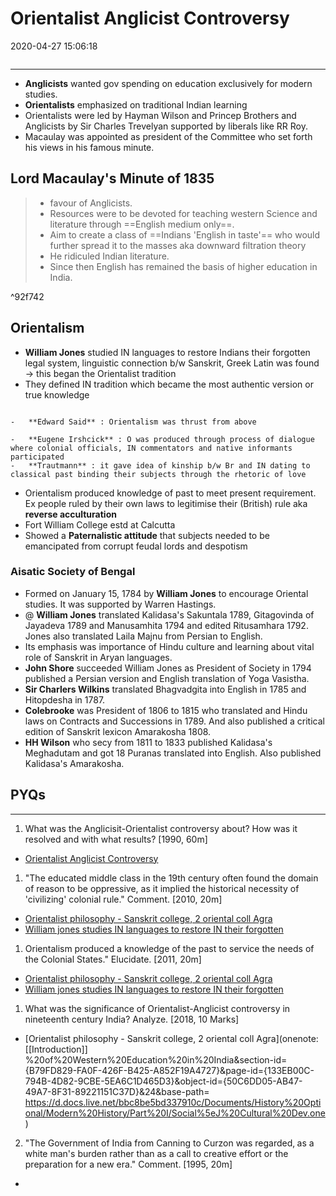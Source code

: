 # Orientalist Anglicist Controversy

2020-04-27 15:06:18

```toc
```

---

- **Anglicists** wanted gov spending on education exclusively for modern studies.
- **Orientalists** emphasized on traditional Indian learning
- Orientalists were led by Hayman Wilson and Princep Brothers and Anglicists by Sir Charles Trevelyan supported by liberals like RR Roy.
- Macaulay was appointed as president of the Committee who set forth his views in his famous minute.

## Lord Macaulay's Minute of 1835

> - favour of Anglicists.
> - Resources were to be devoted for teaching western Science and literature through ==English medium only==.
> - Aim to create a class of ==Indians 'English in taste'== who would further spread it to the masses aka downward filtration theory
> - He ridiculed Indian literature.
> - Since then English has remained the basis of higher education in India.

^92f742

## Orientalism

- **William Jones** studied IN languages to restore Indians their forgotten legal system, linguistic connection b/w Sanskrit, Greek Latin was found -> this began the Orientalist tradition
- They defined IN tradition which became the most authentic version or true knowledge

```ad-Views

-   **Edward Said** : Orientalism was thrust from above

-   **Eugene Irshcick** : O was produced through process of dialogue where colonial officials, IN commentators and native informants participated
-   **Trautmann** : it gave idea of kinship b/w Br and IN dating to classical past binding their subjects through the rhetoric of love

```

- Orientalism produced knowledge of past to meet present requirement. Ex people ruled by their own laws to legitimise their (British) rule aka **reverse acculturation**
- Fort William College estd at Calcutta
- Showed a **Paternalistic attitude** that subjects needed to be emancipated from corrupt feudal lords and despotism

### Aisatic Society of Bengal

- Formed on January 15, 1784 by **William Jones** to encourage Oriental studies. It was supported by Warren Hastings.
- @ **William Jones** translated Kalidasa's Sakuntala 1789, Gitagovinda of Jayadeva 1789 and Manusamhita 1794 and edited Ritusamhara 1792. Jones also translated Laila Majnu from Persian to English.
- Its emphasis was importance of Hindu culture and learning about vital role of Sanskrit in Aryan languages.
- **John Shore** succeeded William Jones as President of Society in 1794 published a Persian version and English translation of Yoga Vasistha.
- **Sir Charlers Wilkins** translated Bhagvadgita into English in 1785 and Hitopdesha in 1787.
- **Colebrooke** was President of 1806 to 1815 who translated and Hindu laws on Contracts and Successions in 1789. And also published a critical edition of Sanskrit lexicon Amarakosha 1808.
- **HH Wilson** who secy from 1811 to 1833 published Kalidasa's Meghadutam and got 18 Puranas translated into English. Also published Kalidasa's Amarakosha.

## PYQs

---

1. What was the Anglicisit-Orientalist controversy about? How was it resolved and with what results? [1990, 60m]
- [Orientalist Anglicist Controversy](onenote:[[Orientalist]]%20Anglicist%20Controversy&section-id={B79FD829-FA0F-426F-B425-A852F19A4727}&page-id={3CCDEF23-4F1B-474E-B656-7FA1CD662E8B}&end&base-path=https://d.docs.live.net/bbc8be5bd337910c/Documents/History%20Optional/Modern%20History/Part%20I/Social%5eJ%20Cultural%20Dev.one)

1. "The educated middle class in the 19th century often found the domain of reason to be oppressive, as it implied the historical necessity of 'civilizing' colonial rule." Comment.
[2010, 20m]
- [Orientalist philosophy - Sanskrit college, 2 oriental coll Agra](onenote:[[Introduction]]%20of%20Western%20Education%20in%20India&section-id={B79FD829-FA0F-426F-B425-A852F19A4727}&page-id={133EB00C-794B-4D82-9CBE-5EA6C1D465D3}&object-id={50C6DD05-AB47-49A7-8F31-89221151C37D}&24&base-path=https://d.docs.live.net/bbc8be5bd337910c/Documents/History%20Optional/Modern%20History/Part%20I/Social%5eJ%20Cultural%20Dev.one)
- [William jones studies IN languages to restore IN their forgotten](onenote:[[Orientalist]]%20Anglicist%20Controversy&section-id={B79FD829-FA0F-426F-B425-A852F19A4727}&page-id={3CCDEF23-4F1B-474E-B656-7FA1CD662E8B}&object-id={EB0991F9-AE79-4052-8DE2-0CF559A6FBC4}&D&base-path=https://d.docs.live.net/bbc8be5bd337910c/Documents/History%20Optional/Modern%20History/Part%20I/Social%5eJ%20Cultural%20Dev.one)

1. Orientalism produced a knowledge of the past to service the needs of the Colonial States." Elucidate. [2011, 20m]
- [Orientalist philosophy - Sanskrit college, 2 oriental coll Agra](onenote:[[Introduction]]%20of%20Western%20Education%20in%20India&section-id={B79FD829-FA0F-426F-B425-A852F19A4727}&page-id={133EB00C-794B-4D82-9CBE-5EA6C1D465D3}&object-id={50C6DD05-AB47-49A7-8F31-89221151C37D}&24&base-path=https://d.docs.live.net/bbc8be5bd337910c/Documents/History%20Optional/Modern%20History/Part%20I/Social%5eJ%20Cultural%20Dev.one)
- [William jones studies IN languages to restore IN their forgotten](onenote:[[Orientalist]]%20Anglicist%20Controversy&section-id={B79FD829-FA0F-426F-B425-A852F19A4727}&page-id={3CCDEF23-4F1B-474E-B656-7FA1CD662E8B}&object-id={EB0991F9-AE79-4052-8DE2-0CF559A6FBC4}&D&base-path=https://d.docs.live.net/bbc8be5bd337910c/Documents/History%20Optional/Modern%20History/Part%20I/Social%5eJ%20Cultural%20Dev.one)

1. What was the significance of Orientalist-Anglicist controversy in nineteenth century India? Analyze. [2018, 10 Marks]
- [Orientalist philosophy - Sanskrit college, 2 oriental coll Agra](onenote: [[Introduction]] %20of%20Western%20Education%20in%20India&section-id={B79FD829-FA0F-426F-B425-A852F19A4727}&page-id={133EB00C-794B-4D82-9CBE-5EA6C1D465D3}&object-id={50C6DD05-AB47-49A7-8F31-89221151C37D}&24&base-path= https://d.docs.live.net/bbc8be5bd337910c/Documents/History%20Optional/Modern%20History/Part%20I/Social%5eJ%20Cultural%20Dev.one )


2. "The Government of India from Canning to Curzon was regarded‚ as a white man's burden rather than as a call to creative effort or the preparation for a new era." Comment.
[1995, 20m]
-
